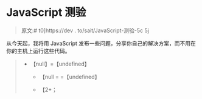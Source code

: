 # JavaScript 测验

> 原文:# t0]https://dev . to/sait/JavaScript-测验-5c 5j

从今天起，我将用 JavaScript 发布一些问题，分享你自己的解决方案，而不用在你的主机上运行这些代码。

> *   【null】=【undefined】
>     
>     *   【null = =【undefined】
>     
>     *   【2+；